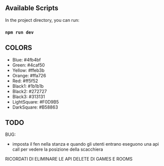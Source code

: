 ## Available Scripts

In the project directory, you can run:

### `npm run dev`

## COLORS

- Blue:          #4fb4bf
- Green:         #4caf50
- Yellow:        #ffeb3b
- Orange:        #ffa726
- Red:           #ff5f52
- Black1:        #1b1b1b
- Black2:        #272727
- Black3:        #313131
- LightSquare:   #F0D9B5
- DarkSquare:    #B58863

## TODO

BUG:
- imposta il fen nella stanza e quando gli utenti entrano eseguono una api call per vedere la posizione della scacchiera

RICORDATI DI ELIMINARE LE API DELETE DI GAMES E ROOMS